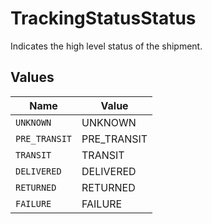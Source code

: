 # TrackingStatusStatus

Indicates the high level status of the shipment.


## Values

| Name          | Value         |
| ------------- | ------------- |
| `UNKNOWN`     | UNKNOWN       |
| `PRE_TRANSIT` | PRE_TRANSIT   |
| `TRANSIT`     | TRANSIT       |
| `DELIVERED`   | DELIVERED     |
| `RETURNED`    | RETURNED      |
| `FAILURE`     | FAILURE       |